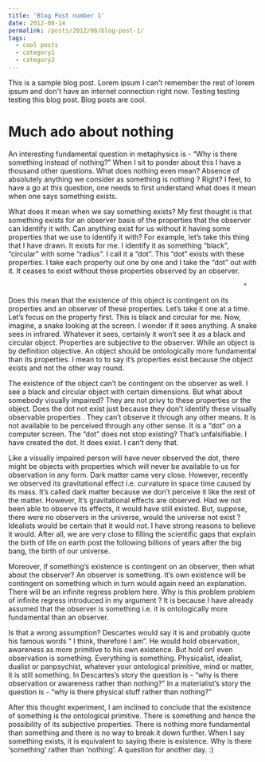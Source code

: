 ```yaml
---
title: 'Blog Post number 1'
date: 2012-08-14
permalink: /posts/2012/08/blog-post-1/
tags:
  - cool posts
  - category1
  - category2
---
```


This is a sample blog post. Lorem ipsum I can't remember the rest of lorem ipsum and don't have an internet connection right now. Testing testing testing this blog post. Blog posts are cool.

Much ado about nothing
======

An interesting fundamental question in metaphysics is - “Why is there something instead of nothing?” When I sit to ponder about this I have a thousand other questions. What does nothing even mean? Absence of absolutely anything we consider as something is nothing ? Right? I feel, to have a go at this question, one needs to first understand what does it mean when one says something exists.

What does it mean when we say something exists? My first thought is that something exists for an observer basis of the properties that the observer can identify it with. Can anything exist for us without it having some properties that we use to identify it with? For example, let’s take this thing that I have drawn. It exists for me. I identify it as something “black”, “circular” with some “radius”. I call it a “dot”. This “dot” exists with these properties. I take each property out one by one and I take the “dot” out with it. It ceases to exist without these properties observed by an observer.

                                                                      *
 
Does this mean that the existence of this object is contingent on its properties and an observer of these properties. Let’s take it one at a time. Let’s focus on the property first. This is black and circular for me. Now, imagine, a snake looking at the screen. I wonder if it sees anything. A snake sees in infrared. Whatever it sees, certainly it won’t see it as a black and circular object. Properties are subjective to the observer. While an object is by definition objective. An object should be ontologically more fundamental than its properties. I mean to to say it’s properties exist because the object exists and not the other way round.

The existence of the object can’t be contingent on the observer as well. I see a black and circular object with certain dimensions. But what about somebody visually impaired? They are not privy to these properties or the object. Does the dot not exist just because they don’t identify these visually observable properties . They can’t observe it through any other means. It is not available to be perceived through any other sense. It is a “dot” on a computer screen. The “dot” does not stop existing? That’s unfalsifiable. I have created the dot. It does exist. I can’t deny that.

Like a visually impaired person will have never observed the dot, there might be objects with properties which will never be available to us for observation in any form. Dark matter came very close. However, recently we observed its gravitational effect i.e. curvature in space time caused by its mass. It’s called dark matter because we don’t perceive it like the rest of the matter. However, It’s gravitational effects are observed. Had we not been able to observe its effects, it would have still existed. But, suppose, there were no observers in the universe, would the universe not exist ? Idealists would be certain that it would not. I have strong reasons to believe it would. After all, we are very close to filling the scientific gaps that explain the birth of life on earth post the following billions of years after the big bang, the birth of our universe.

Moreover, if something’s existence is contingent on an observer, then what about the observer? An observer is something. It’s own existence will be contingent on something which in turn would again need an explanation. There will be an infinite regress problem here. Why is this problem problem of infinite regress introduced in my argument ? It is because I have already assumed that the observer is something i.e. it is ontologically more fundamental than an observer.

Is that a wrong assumption? Descartes would say it is and probably quote his famous words “ I think, therefore I am”. He would hold observation, awareness as more primitive to his own existence. But hold on! even observation is something. Everything is something. Physicalist, idealist, dualist or panpsychist, whatever your ontological primitive, mind or matter, it is still something. In Descartes’s story the question is - “why is there observation or awareness rather than nothing?” In a materialist’s story the question is - “why is there physical stuff rather than nothing?”

After this thought experiment, I am inclined to conclude that the existence of something is the ontological primitive. There is something and hence the possibility of its subjective properties. There is nothing more fundamental than something and there is no way to break it down further. When I say something exists, it is equivalent to saying there is existence. Why is there ‘something’ rather than ‘nothing’. A question for another day. :)

